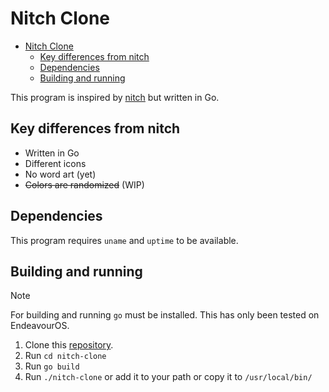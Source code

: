 # Nitch Clone

<!--toc:start-->

- [Nitch Clone](#nitch-clone)
  - [Key differences from nitch](#key-differences-from-nitch)
  - [Dependencies](#dependencies)
  - [Building and running](#building-and-running)
  <!--toc:end-->

This program is inspired by [nitch](https://github.com/ssleert/nitch) but written in Go.

## Key differences from nitch

- Written in Go
- Different icons
- No word art (yet)
- ~~Colors are randomized~~ (WIP)

## Dependencies

This program requires `uname` and `uptime`
to be available.

## Building and running

> [!NOTE]
> For building and running `go` must be installed.
> This has only been tested on EndeavourOS.

1. Clone this [repository](https://github.com/sid314/nitch-clone).
2. Run `cd nitch-clone`
3. Run `go build`
4. Run `./nitch-clone` or add it to your path or copy it to `/usr/local/bin/`
